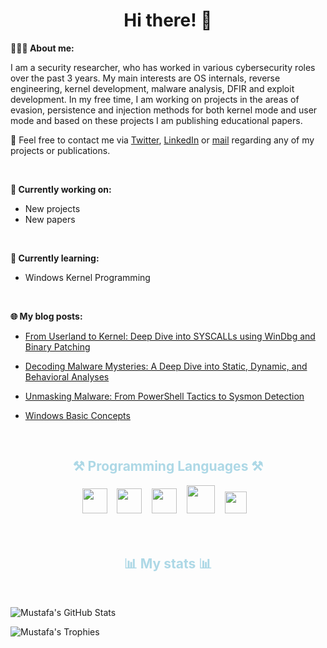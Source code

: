
<h1 align="center">Hi there! 👋</h1>

**👨🏻‍💻 About me:**

I am a security researcher, who has worked in various cybersecurity roles over the past 3 years. My main interests are OS internals, reverse engineering, kernel development, malware analysis, DFIR and exploit development. In my free time, I am working on projects in the areas of evasion, persistence and injection methods for both kernel mode and user mode and based on these projects I am publishing educational papers.

📧 Feel free to contact me via [Twitter](twitter.com/mustafandurukan), [LinkedIn](linkedin.com/in/mustafa-durukan) or [mail](mailto:mdurukan79@gmail.com) regarding any of my projects or publications.

<br />

**💭 Currently working on:**

- New projects
- New papers

<br />

**📙 Currently learning:**

- Windows Kernel Programming

<br />

**🌐 My blog posts:**

- [From Userland to Kernel: Deep Dive into SYSCALLs using WinDbg and Binary Patching](https://mustafanafizdurukan.github.io/posts/deep-dive-syscall-using-binary-patching/)

- [Decoding Malware Mysteries: A Deep Dive into Static, Dynamic, and Behavioral Analyses](https://mustafanafizdurukan.github.io/posts/decoding-malware-mysteries/)

- [Unmasking Malware: From PowerShell Tactics to Sysmon Detection](https://mustafanafizdurukan.github.io/posts/unmasking-powershell-malware/)

- [Windows Basic Concepts](https://mustafanafizdurukan.github.io/posts/windows-basic-concepts-part-1/)


<br />

<div align="center">
  <h2 style="color:lightblue">⚒️ Programming Languages ⚒️</h2>
    <code><img height="40" src="https://cdn.jsdelivr.net/gh/devicons/devicon/icons/cplusplus/cplusplus-original.svg"></code>&nbsp;&nbsp;&nbsp;
    <code><img height="40" src="https://upload.wikimedia.org/wikipedia/commons/1/18/C_Programming_Language.svg"></code>&nbsp;&nbsp;&nbsp;
    <code><img height="40" src="https://cdn.jsdelivr.net/gh/devicons/devicon/icons/python/python-original.svg"></code>&nbsp;&nbsp;&nbsp;
    <code><img height="45" src="https://cdn.jsdelivr.net/gh/devicons/devicon/icons/go/go-original-wordmark.svg"></code>&nbsp;&nbsp;&nbsp;
    <code><img height="35" src="https://upload.wikimedia.org/wikipedia/commons/a/af/PowerShell_Core_6.0_icon.png"></code>&nbsp;&nbsp;&nbsp;
</div>
<br /><br />
<h2 align="center" style="color:lightblue">📊 My stats 📊</h2><br />

![Mustafa's GitHub Stats](https://github-stats-alpha.vercel.app/api?username=MustafaNafizDurukan&cc=1a1b27&tc=38bdae&ic=bf91f3&bc=ffff)

![Mustafa's Trophies](https://github-profile-trophy.vercel.app/?username=MustafaNafizDurukan&rank=SECRET,SSS,SS,S,AAA,AA,A,B&theme=tokyonight&margin-w=15&margin-h=14)
